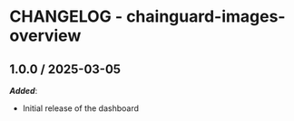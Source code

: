 # CHANGELOG - chainguard-images-overview
        
## 1.0.0 / 2025-03-05

_**Added**_:

* Initial release of the dashboard
